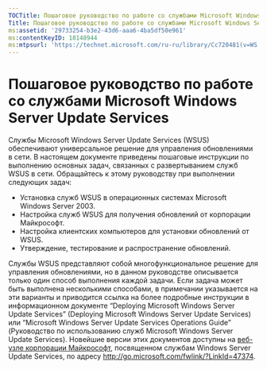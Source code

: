 ```yaml
---
TOCTitle: Пошаговое руководство по работе со службами Microsoft Windows Server Update Services
Title: Пошаговое руководство по работе со службами Microsoft Windows Server Update Services
ms:assetid: '29733254-b3e2-43d6-aaa6-4ba5df50e961'
ms:contentKeyID: 18148944
ms:mtpsurl: 'https://technet.microsoft.com/ru-ru/library/Cc720481(v=WS.10)'
---
```


Пошаговое руководство по работе со службами Microsoft Windows Server Update Services
====================================================================================

Службы Microsoft Windows Server Update Services (WSUS) обеспечивают универсальное решение для управления обновлениями в сети. В настоящем документе приведены пошаговые инструкции по выполнению основных задач, связанных с развертыванием служб WSUS в сети. Обращайтесь к этому руководству при выполнении следующих задач:

-   Установка служб WSUS в операционных системах Microsoft Windows Server 2003.
-   Настройка служб WSUS для получения обновлений от корпорации Майкрософт.
-   Настройка клиентских компьютеров для установки обновлений от WSUS.
-   Утверждение, тестирование и распространение обновлений.

Службы WSUS представляют собой многофункциональное решение для управления обновлениями, но в данном руководстве описывается только один способ выполнения каждой задачи. Если задача может быть выполнена несколькими способами, в примечании указывается на эти варианты и приводится ссылка на более подробные инструкции в информационном документе “Deploying Microsoft Windows Server Update Services” (Deploying Microsoft Windows Server Update Services) или “Microsoft Windows Server Update Services Operations Guide” (Руководство по использованию служб Microsoft Windows Server Update Services). Новейшие версии этих документов доступны на [веб-узле корпорации Майкрософт](http://go.microsoft.com/fwlink/?linkid=47374), посвященном службам Windows Server Update Services, по адресу http://go.microsoft.com/fwlink/?LinkId=47374.
